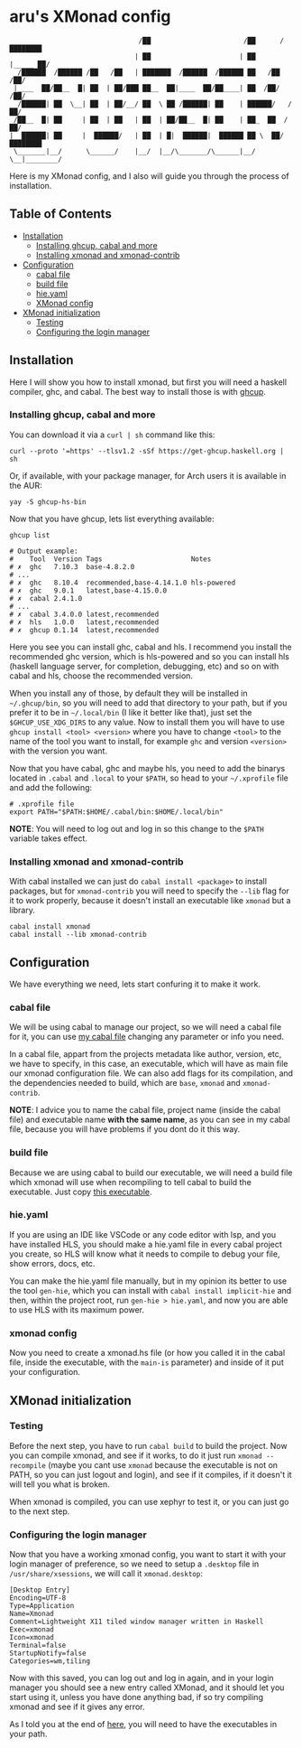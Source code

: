 # aru's XMonad config

```text
                                /██                       /██      /████████
                               | ██                      | ██     |_____ ██/
  /██████  /██████ /██   /██   | ███████  /██████  /██████ ██   /██    /██/
 |____  ██/██__  █| ██  | ██/███ ██__  ██|____  ██/██____| ██  /██/   /██/
  /██████| ██  \__| ██  | ██/__/ ██  \ ██ /██████| ██    | ██████/   /██/
 /██__  █| ██     | ██  | ██   | ██  | ██/██__  █| ██    | ██_  ██  /██/
|  ██████| ██     |  ██████/   | ██  | █|  ██████|  ██████ ██ \  ██/████████
 \_______|__/      \______/    |__/  |__/\_______/\______|__/  \__|________/
```

Here is my XMonad config, and I also will guide you through the process of
installation.

## Table of Contents

- [Installation](#installation)
  - [Installing ghcup, cabal and more](#installing-ghcup-cabal-and-more)
  - [Installing xmonad and xmonad-contrib](#installing-xmonad-and-xmonad-contrib)
- [Configuration](#configuration)
  - [cabal file](#cabal-file)
  - [build file](#build-file)
  - [hie.yaml](#hieyaml)
  - [XMonad config](#xmonad-config)
- [XMonad initialization](#xmonad-initialization)
  - [Testing](#testing)
  - [Configuring the login manager](#configuring-the-login-manager)

## Installation

Here I will show you how to install xmonad, but first you will need
a haskell compiler, ghc, and cabal. The best way to install those is with
[ghcup](https://gitlab.haskell.org/haskell/ghcup-hs).

### Installing ghcup, cabal and more

You can download it via a `curl | sh` command like this:

```shell
curl --proto '=https' --tlsv1.2 -sSf https://get-ghcup.haskell.org | sh
```

Or, if available, with your package manager, for Arch users it is available in
the AUR:

```shell
yay -S ghcup-hs-bin
```

Now that you have ghcup, lets list everything available:

```shell
ghcup list

# Output example:
#    Tool  Version Tags                      Notes
# ✗  ghc   7.10.3  base-4.8.2.0
# ...
# ✗  ghc   8.10.4  recommended,base-4.14.1.0 hls-powered
# ✗  ghc   9.0.1   latest,base-4.15.0.0
# ✗  cabal 2.4.1.0
# ...
# ✗  cabal 3.4.0.0 latest,recommended
# ✗  hls   1.0.0   latest,recommended
# ✗  ghcup 0.1.14  latest,recommended
```

Here you see you can install ghc, cabal and hls. I recommend you install the
recommended ghc version, which is hls-powered and so you can install hls
(haskell language server, for completion, debugging, etc) and so on with cabal
and hls, choose the recommended version.

When you install any of those, by default they will be installed in
`~/.ghcup/bin`, so you will need to add that directory to your path, but if you
prefer it to be in `~/.local/bin` (I like it better like that), just set the
`$GHCUP_USE_XDG_DIRS` to any value. Now to install them you will have to use
`ghcup install <tool> <version>` where you have to change `<tool>` to the name
of the tool you want to install, for example `ghc` and version `<version>` with
the version you want.

Now that you have cabal, ghc and maybe hls, you need to add the binarys located
in `.cabal` and `.local` to your `$PATH`, so head to your `~/.xprofile` file and
add the following:

```shell
# .xprofile file
export PATH="$PATH:$HOME/.cabal/bin:$HOME/.local/bin"
```

**NOTE**: You will need to log out and log in so this change to the `$PATH`
variable takes effect.

### Installing xmonad and xmonad-contrib

With cabal installed we can just do `cabal install <package>` to install
packages, but for `xmonad-contrib` you will need to specify the `--lib` flag
for it to work properly, because it doesn't install an executable like `xmonad`
but a library.

```shell
cabal install xmonad
cabal install --lib xmonad-contrib
```

## Configuration

We have everything we need, lets start confuring it to make it work.

### cabal file

We will be using cabal to manage our project, so we will need a cabal file for
it, you can use [my cabal file](./aru-xmonad.cabal) changing any parameter or
info you need.

In a cabal file, appart from the projects metadata like author, version,
etc, we have to specify, in this case, an executable, which will have as main
file our xmonad configuration file. We can also add flags for its compilation,
and the dependencies needed to build, which are `base`, `xmonad` and
`xmonad-contrib`.

**NOTE**: I advice you to name the cabal file, project name (inside the cabal file)
and executable name **with the same name**, as you can see in my cabal file,
because you will have problems if you dont do it this way.

### build file

Because we are using cabal to build our executable, we will need a build file
which xmonad will use when recompiling to tell cabal to build the executable.
Just copy [this executable](./build).

### hie.yaml

If you are using an IDE like VSCode or any code editor with lsp, and you have
installed HLS, you should make a hie.yaml file in every cabal project you
create, so HLS will know what it needs to compile to debug your file, show
errors, docs, etc.

You can make the hie.yaml file manually, but in my opinion its better to use
the tool `gen-hie`, which you can install with `cabal install implicit-hie`
and then, within the project root, run `gen-hie > hie.yaml`, and now you are
able to use HLS with its maximum power.

### xmonad config

Now you need to create a xmonad.hs file (or how you called it in the cabal
file, inside the executable, with the `main-is` parameter) and inside of it put
your configuration.

## XMonad initialization

### Testing

Before the next step, you have to run `cabal build` to build the project. Now
you can compile xmonad, and see if it works, to do it just run
`xmonad --recompile` (maybe you cant use `xmonad` because the executable is not
on PATH, so you can just logout and login), and see if it compiles, if it
doesn't it will tell you what is broken.

When xmonad is compiled, you can use xephyr to test it, or you can just go to
the next step.

### Configuring the login manager

Now that you have a working xmonad config, you want to start it with your login
manager of preference, so we need to setup a `.desktop` file in
`/usr/share/xsessions`, we will call it `xmonad.desktop`:

```desktop
[Desktop Entry]
Encoding=UTF-8
Type=Application
Name=Xmonad
Comment=Lightweight X11 tiled window manager written in Haskell
Exec=xmonad
Icon=xmonad
Terminal=false
StartupNotify=false
Categories=wm,tiling
```

Now with this saved, you can log out and log in again, and in your login manager
you should see a new entry called XMonad, and it should let you start using it,
unless you have done anything bad, if so try compiling xmonad and see if it
gives any error.

As I told you at the end of [here](#Installing-ghcup-cabal-and-more), you will
need to have the executables in your path.
